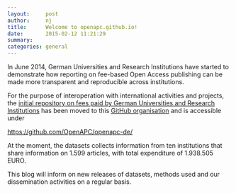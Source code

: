 ```yaml
---
layout:     post
author:		nj
title:      Welcome to openapc.github.io!
date:       2015-02-12 11:21:29
summary:    
categories: general 
---
```


In June 2014, German Universities and Research Institutions have started to demonstrate how reporting on fee-based Open Access publishing can be made more transparent and reproducible across institutions. 

For the purpose of interoperation with international activities and projects, the [initial repository on fees paid by German Universities and Research Institutions](https://github.com/njahn82/unibiAPC) has been moved to this [GitHub organisation](https://github.com/OpenAPC/) and is accessible under

<https://github.com/OpenAPC/openapc-de/>

At the moment, the datasets collects information from ten institutions that share information on 1.599 articles, with total expenditure of 1.938.505 EURO. 

This blog will inform on new releases of datasets, methods used and our dissemination activities on a regular basis. 
